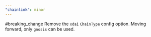 ```yaml
---
"chainlink": minor
---
```


#breaking_change Remove the `xdai` `ChainType` config option. Moving forward, only `gnosis` can be used.
